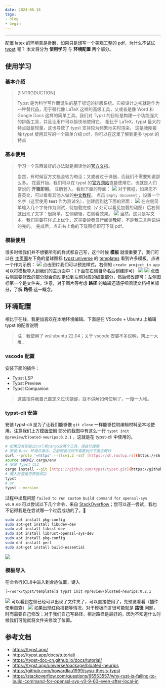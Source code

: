 ```yaml
---
date: 2024-05-18
tags:
- blog
- begin
---
```

***
配置 latex 的环境真是折磨，如果只是想写一个美观工整的 pdf，为什么不试试 [typst](https://typst.app/) 呢？
本文将分为 **使用学习** 与 **环境配置** 两个部分。 
<!-- more -->
## 使用学习
### 基本介绍
> [!INTRODUCTION]
>
> Typst 是为科学写作而诞生的基于标记的排版系统。它被设计之初就是作为一种替代品，用于替代像 LaTeX 这样的高级工具，又或者是像 Word 和 Google Docs 这样的简单工具。我们对 Typst 的目标是构建一个功能强大的排版工具，并且让用户可以愉快地使用它。
相比于 LaTeX，typst 最大的特点就是轻量，这也导致了 typst 支持较为频繁地实时渲染。
> 这是我刚接触 typst 使用其写的一个简单介绍 pdf，你可以在这里了解到更多 typst 的特点
### 基本使用
> 学习一个东西最好的办法就是阅读他的[官方文档](https://typst.app/docs/tutorial/)。
> 
> 当然，有时候官方文档会较为晦涩；又或者过于详细，而我们不需要知道那么多。
在最开始，我们可以在 typst 的[官方网站](https://typst.app/)直接使用它，也就是人们常说的 **开箱即用**。
注册登入，看到下面的界面：
![](attachments/Make%20pdf%20with%20typst.png)
> 对于教程，如果您不喜英文，可以看看其他人做的[中文教程](https://typst-doc-cn.github.io/docs/tutorial/)。
点击 `Empty document` ，设置一个名字（这里使用 **test** 作为测试名），创建后到达下面的界面：
![](attachments/Make%20pdf%20with%20typst-1.png)
在左侧简单输入几个字符作为测试，待加载完成（√ 处可以看见加载的动图）后右侧就出现了文字：很简单，左侧编辑，右侧看效果。
![](attachments/Make%20pdf%20with%20typst-2.png)
当然，这只是写文本，我们需要在样式上优化，这需要读者自行阅读[教程](https://typst-doc-cn.github.io/docs/tutorial/)，不是我三言两语讲的完的。
完成后，点击右上角的下载图标即可下载 pdf。
### 模板使用
很多时候我们并不想要所有的样式都自己写，这个时候 **模板** 就很重要了，我们可以在 [主页面](https://typst.app/)左下角的星球图标 [typst universe](https://typst.app/universe) 的 [templates](https://typst.app/universe/search/?kind=templates) 看到许多模板。点进一个作为示例：
![](attachments/Make%20pdf%20with%20typst-3.png)
点击图片我们可以预览样式，右侧的 `create project in app` 可以将模板导入到我们的主页面中：（下面在右侧自命名后创建即可）
![](attachments/Make%20pdf%20with%20typst-4.png)
![](attachments/Make%20pdf%20with%20typst-6.png)
点击右侧需要修改的部分就会自动定位到左侧对应的编辑部分，然后修改即可；左侧图标第一个是文件夹。注意，对于图片等考虑 **路径** 的编辑还请仔细阅读文档相关部分，了解 **路径** 这一概念。
## 环境配置
相比于在线，我更加喜欢在本地环境编辑。下面是在 VScode + Ubuntu 上编辑 typst 的配置说明
> 注：我使用了 wsl:ubuntu 22.04；关于 vscode 安装不多说明，网上一大堆。
### vscode 配置
安装下面的插件：
- Typst LSP
- Typst Preview
- Typst Companion
> 这些插件我自己自定义过快捷键，就不讲解如何使用了，一搜一大堆。
### typst-cli 安装
安装 typst-cli 是为了让我们能够像 `git clone` 一样能够拉取编辑材料至本地使用。注意我们上方[模板使用](Typst_begin.md#模板使用) 部分的截图中有这么一行 `typst init @preview/bloated-neurips:0.2.1` ，这就是在 typst-cli 中使用的。
```bash
# 如果没有安装过curl和cargo这两个工具，请自行搜索
# 安装 Rust 环境并激活，之前安装过则不需要执行下面这两行
curl --proto '=https' --tlsv1.2 -sSf [https://sh.rustup.rs](https://sh.rustup.rs/) | sh -s -- -y
source $HOME/.cargo/env
# 安装 Typst CLI
cargo install --git [https://github.com/typst/typst.git](https://github.com/typst/typst.git) typst-cli
# 键入检查是否安装成功
typst
# or
typst --version
```
过程中出现问题 `failed to run custom build command for openssl-sys v0.9.60` 可以尝试以下几个命令，来自 [StackOverflow](https://stackoverflow.com/questions/65553557/why-rust-is-failing-to-build-command-for-openssl-sys-v0-9-60-even-after-local-in)；您可以逐一尝试，我也不记得我是在尝试哪一个过后成功的了。🥲
```bash
sudo apt install pkg-config
sudo apt-get install libudev-dev
sudo apt install libssl-dev
sudo apt install librust-openssl-sys-dev
sudo apt install pkg-config
sudo dnf install perl
sudo apt-get install build-essential
```
![](attachments/Make%20pdf%20with%20typst-7.png)
### 模板导入
在命令行(CLI)中进入到合适位置，键入
```bash
[~/work/typst/template]$ typst init @preview/bloated-neurips:0.2.1
```
![](attachments/Make%20pdf%20with%20typst-8.png)
可以看到左侧已经可以出现了文件夹了，可以直接使用了，先预览看看（插件使用自查）
![](attachments/Make%20pdf%20with%20typst-9.png)
  如果出现红色报错等情况，对于模板而言很可能就是 **路径** 问题，时而需要自己修改；对于我们自己写路径，相对路径是最好的，因为不知道什么时候我们可能就将文件夹修改了位置。
## 参考文档
- https://typst.app/
- https://typst.app/docs/tutorial/
- https://typst-doc-cn.github.io/docs/tutorial/
- https://typst.app/universe/package/bloated-neurips
- https://github.com/howardlau1999/sysu-thesis-typst
- https://stackoverflow.com/questions/65553557/why-rust-is-failing-to-build-command-for-openssl-sys-v0-9-60-even-after-local-in
